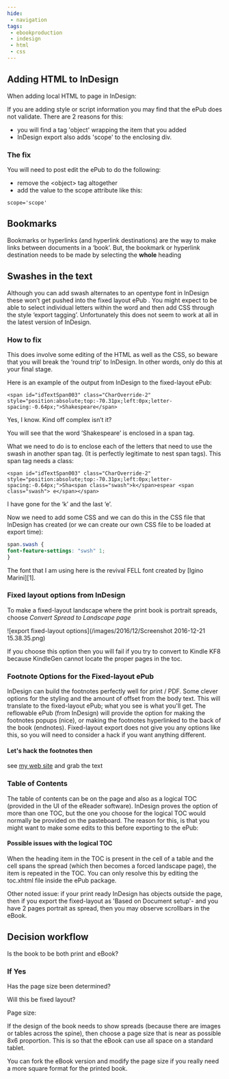 ```yaml
---
hide:
 - navigation
tags:
 - ebookproduction
 - indesign
 - html
 - css
---
```


## Adding HTML to InDesign

When adding local HTML to page in InDesign:

If you are adding style or script information you may find that the ePub does not validate. There are 2 reasons for this:

- you will find a tag 'object' wrapping the item that you added
- InDesign export also adds 'scope' to the enclosing div.

### The fix

You will need to post edit the ePub to do the following:

- remove the \<object\> tag altogether
- add the value to the scope attribute like this:

`scope='scope'`

## Bookmarks

Bookmarks or hyperlinks (and hyperlink destinations) are the way to make links between documents in a ‘book’. But, the bookmark or hyperlink destination needs to be made by selecting the **whole** heading

## Swashes in the text

Although you can add swash alternates to an opentype font in InDesign these won’t get pushed into the fixed layout ePub . You might expect to be able to select individual letters within the word and then add CSS through the style ‘export tagging’. Unfortunately this does not seem to work at all in the latest version of InDesign.

### How to fix

This does involve some editing of the HTML as well as the CSS, so beware that you will break the ‘round trip’ to InDesign. In other words, only do this at your final stage.

Here is an example of the output from InDesign to the fixed-layout ePub:


`<span id="idTextSpan003" class="CharOverride-2" style="position:absolute;top:-70.31px;left:0px;letter-spacing:-0.64px;">Shakespeare</span>`

Yes, I know. Kind off complex isn’t it?

You will see that the word ’Shakespeare’ is enclosed in a span tag.

What we need to do is to enclose each of the letters that need to use the swash in another span tag. (It is perfectly legitimate to nest span tags). This span tag needs a class:


`<span id="idTextSpan003" class="CharOverride-2" style="position:absolute;top:-70.31px;left:0px;letter-spacing:-0.64px;">Sha<span class="swash">k</span>espear <span class="swash"> e</span></span>`


I have gone for the ‘k’ and the last ‘e’.

Now we need to add some CSS and we can do this in the CSS file that InDesign has created (or we can create our own CSS file to be loaded at export time):
  

```css
span.swash {
font-feature-settings: "swsh" 1;
}
```

The font that I am using here is the revival FELL font created by [Igino Marini][1].

### Fixed layout options from InDesign

To make a fixed-layout landscape where the print book is portrait spreads, choose _Convert Spread to Landscape page_

![export fixed-layout options](/images/2016/12/Screenshot 2016-12-21 15.38.35.png)

If you choose this option then you will fail if you try to convert to Kindle KF8 because KindleGen cannot locate the proper pages in the toc.

### Footnote Options for the Fixed-layout ePub

InDesign can build the footnotes perfectly well for print / PDF. Some clever options for the styling and the amount of offset from the body text. This will translate to the fixed-layout ePub; what you see is what you'll get. The reflowable ePub (from InDesign) will provide the option for making the footnotes popups (nice), or making the footnotes hyperlinked to the back of the book (endnotes). Fixed-layout export does not give you any options like this, so you will need to consider a hack if you want anything different.

#### Let's hack the footnotes then

see [my web site](http://www.pagetoscreen.net/journal/item/footnotes_in_the_fixed_layout_epub) and grab the text

### Table of Contents

The table of contents can be on the page and also as a logical TOC (provided in the UI of the eReader software). InDesign proves the option of more than one TOC, but the one you choose for the logical TOC would normally be provided on the pasteboard. The reason for this, is that you might want to make some edits to this before exporting to the ePub:

#### Possible issues with the logical TOC

When the heading item in the TOC is present in the cell of a table and the cell spans the spread (which then becomes a forced landscape page), the item is repeated in the TOC. You can only resolve this by editing the toc.xhtml file inside the ePub package.

Other noted issue: if your print ready InDesign has objects outside the page, then if you export the fixed-layout as 'Based on Document setup'- and you have 2 pages portrait as spread, then you may observe scrollbars in the eBook.

## Decision workflow

Is the book to be both print and eBook?
### If Yes

Has the page size been determined?

Will this be fixed layout?

Page size:

If the design of the book needs to show spreads (because there are images or tables across the spine), then choose a page size that is near as possible 8x6 proportion. This is so that the eBook can use all space on a standard tablet.

You can fork the eBook version and modify the page size if you really need a more square format for the printed book.


